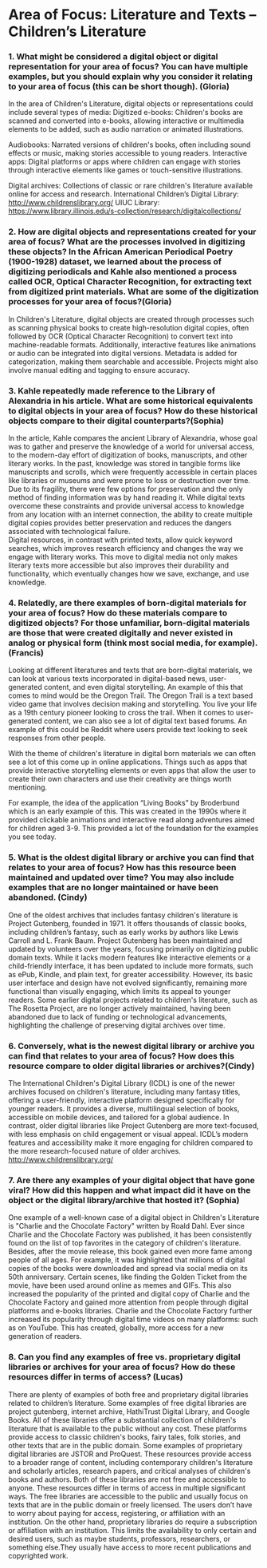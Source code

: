 # Area of Focus: Literature and Texts – Children’s Literature

### 1. What might be considered a digital object or digital representation for your area of focus? You can have multiple examples, but you should explain why you consider it relating to your area of focus (this can be short though). (Gloria)

In the area of Children's Literature, digital objects or representations could include several types of media:
Digitized e-books: Children's books are scanned and converted into e-books, allowing interactive or multimedia elements to be added, such as audio narration or animated illustrations.

Audiobooks: Narrated versions of children's books, often including sound effects or music, making stories accessible to young readers.
Interactive apps: Digital platforms or apps where children can engage with stories through interactive elements like games or touch-sensitive illustrations.

Digital archives: Collections of classic or rare children's literature available online for access and research.
International Children’s Digital Library: http://www.childrenslibrary.org/
UIUC Library: https://www.library.illinois.edu/s-collection/research/digitalcollections/

### 2. How are digital objects and representations created for your area of focus? What are the processes involved in digitizing these objects? In the African American Periodical Poetry (1900-1928) dataset, we learned about the process of digitizing periodicals and Kahle also mentioned a process called OCR, Optical Character Recognition, for extracting text from digitized print materials. What are some of the digitization processes for your area of focus?(Gloria)

In Children's Literature, digital objects are created through processes such as scanning physical books to create high-resolution digital copies, often followed by OCR (Optical Character Recognition) to convert text into machine-readable formats. Additionally, interactive features like animations or audio can be integrated into digital versions. Metadata is added for categorization, making them searchable and accessible. Projects might also involve manual editing and tagging to ensure accuracy. 

### 3. Kahle repeatedly made reference to the Library of Alexandria in his article. What are some historical equivalents to digital objects in your area of focus? How do these historical objects compare to their digital counterparts?(Sophia) 

In the article, Kahle compares the ancient Library of Alexandria, whose goal was to gather and preserve the knowledge of a world for universal access, to the modern-day effort of digitization of books, manuscripts, and other literary works. 
In the past, knowledge was stored in tangible forms like manuscripts and scrolls, which were frequently accessible in certain places like libraries or museums and were prone to loss or destruction over time. Due to its fragility, there were few options for preservation and the only method of finding information was by hand reading it. While digital texts overcome these constraints and provide universal access to knowledge from any location with an internet connection, the ability to create multiple digital copies provides better preservation and reduces the dangers associated with technological failure.  
Digital resources, in contrast with printed texts, allow quick keyword searches, which improves research efficiency and changes the way we engage with literary works. This move to digital media not only makes literary texts more accessible but also improves their durability and functionality, which eventually changes how we save, exchange, and use knowledge. 


### 4. Relatedly, are there examples of born-digital materials for your area of focus? How do these materials compare to digitized objects? For those unfamiliar, born-digital materials are those that were created digitally and never existed in analog or physical form (think most social media, for example). (Francis)

Looking at different literatures and texts that are born-digital materials, we can look at various texts incorporated in digital-based news, user-generated content, and even digital storytelling. An example of this that comes to mind would be the Oregon Trail. The Oregon Trail is a text based video game that involves decision making and storytelling. You live your life as a 19th century pioneer looking to cross the trail. When it comes to user-generated content, we can also see a lot of digital text based forums. An example of this could be Reddit where users provide text looking to seek responses from other people.

With the theme of children's literature in digital born materials we can often see a lot of this come up in online applications. Things such as apps that provide interactive storytelling elements or even apps that allow the user to create their own characters and use their creativity are things worth mentioning. 

For example, the idea of the application “Living Books” by Broderbund which is an early example of this. This was created in the 1990s where it provided clickable animations and interactive read along adventures aimed for children aged 3-9. This provided a lot of the foundation for the examples you see today.

### 5. What is the oldest digital library or archive you can find that relates to your area of focus? How has this resource been maintained and updated over time? You may also include examples that are no longer maintained or have been abandoned. (Cindy) 

One of the oldest archives that includes fantasy children's literature is Project Gutenberg, founded in 1971. It offers thousands of classic books, including children’s fantasy, such as early works by authors like Lewis Carroll and L. Frank Baum.
Project Gutenberg has been maintained and updated by volunteers over the years, focusing primarily on digitizing public domain texts. While it lacks modern features like interactive elements or a child-friendly interface, it has been updated to include more formats, such as ePub, Kindle, and plain text, for greater accessibility. However, its basic user interface and design have not evolved significantly, remaining more functional than visually engaging, which limits its appeal to younger readers.
Some earlier digital projects related to children's literature, such as The Rosetta Project, are no longer actively maintained, having been abandoned due to lack of funding or technological advancements, highlighting the challenge of preserving digital archives over time.


### 6. Conversely, what is the newest digital library or archive you can find that relates to your area of focus? How does this resource compare to older digital libraries or archives?(Cindy)

The International Children's Digital Library (ICDL) is one of the newer archives focused on children's literature, including many fantasy titles, offering a user-friendly, interactive platform designed specifically for younger readers. It provides a diverse, multilingual selection of books, accessible on mobile devices, and tailored for a global audience. In contrast, older digital libraries like Project Gutenberg are more text-focused, with less emphasis on child engagement or visual appeal. ICDL’s modern features and accessibility make it more engaging for children compared to the more research-focused nature of older archives.
http://www.childrenslibrary.org/



### 7. Are there any examples of your digital object that have gone viral? How did this happen and what impact did it have on the object or the digital library/archive that hosted it? (Sophia)

One example of a well-known case of a digital object in Children's Literature is "Charlie and the Chocolate Factory" written by Roald Dahl. Ever since Charlie and the Chocolate Factory was published, it has been consistently found on the list of top favorites in the category of children's literature. Besides, after the movie release, this book gained even more fame among people of all ages. For example, it was highlighted that millions of digital copies of the books were downloaded and spread via social media on its 50th anniversary. Certain scenes, like finding the Golden Ticket from the movie, have been used around online as memes and GIFs. This also increased the popularity of the printed and digital copy of Charlie and the Chocolate Factory and gained more attention from people through digital platforms and e-books libraries. Charlie and the Chocolate Factory further increased its popularity through digital time videos on many platforms: such as on YouTube. This has created, globally, more access for a new generation of readers.

### 8. Can you find any examples of free vs. proprietary digital libraries or archives for your area of focus? How do these resources differ in terms of access? (Lucas)

There are plenty of examples of both free and proprietary digital libraries related to children’s literature. Some examples of free digital libraries are project gutenberg, internet archive, HathiTrust Digital Library, and Google Books. All of these libraries offer a substantial collection of children's literature that is available to the public without any cost. These platforms provide access to classic children's books, fairy tales, folk stories, and other texts that are in the public domain. Some examples of proprietary digital libraries are JSTOR and ProQuest. These resources provide access to a broader range of content, including contemporary children's literature and scholarly articles, research papers, and critical analyses of children's books and authors.  Both of these libraries are not free and accessible to anyone. These resources differ in terms of access in multiple significant ways. The free libraries are accessible to the public and usually focus on texts that are in the public domain or freely licensed. The users don’t have to worry about paying for access, registering, or affiliation with an institution. On the other hand, proprietary libraries do require a subscription or affiliation with an institution. This limits the availability to only certain and desired users, such as maybe students, professors, researchers, or something else.They usually have access to more recent publications and copyrighted work.
